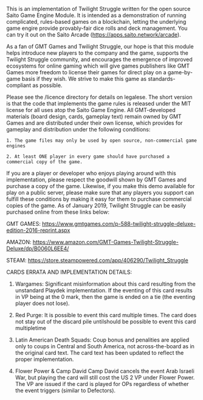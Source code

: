 This is an implementation of Twilight Struggle written for the open source Saito Game Engine Module. It is intended as a demonstration of running complicated, rules-based games on a blockchain, letting the underlying game engire provide provably-fair dice rolls and deck management. You can try it out on the Saito Arcade (https://apps.saito.network/arcade).

As a fan of GMT Games and Twilight Struggle, our hope is that this module helps introduce new players to the company and the game, supports the Twilight Struggle community, and encourages the emergence of improved ecosystems for online gaming which will give games publishers like GMT Games more freedom to license their games for direct play on a game-by-game basis if they wish. We strive to make this game as standards-compliant as possible.

Please see the /licence directory for details on legalese. The short version is that the code that implements the game rules is released under the MIT license for all uses atop the Saito Game Engine. All GMT-developed materials (board design, cards, gameplay text) remain owned by GMT Games and are distributed under their own license, which provides for gameplay and distribution under the following conditions:

    1. The game files may only be used by open source, non-commercial game engines

    2. At least ONE player in every game should have purchased a commercial copy of the game.

If you are a player or developer who enjoys playing around with this implementation, please respect the goodwill shown by GMT Games and purchase a copy of the game. Likewise, if you make this demo available for play on a public server, please make sure that any players you support can fulfill these conditions by making it easy for them to purchase commercial copies of the game. As of January 2019, Twilight Struggle can be easily purchased online from these links below:

GMT GAMES:
https://www.gmtgames.com/p-588-twilight-struggle-deluxe-edition-2016-reprint.aspx

AMAZON:
https://www.amazon.com/GMT-Games-Twilight-Struggle-Deluxe/dp/B0060L6EE4/

STEAM:
https://store.steampowered.com/app/406290/Twilight_Struggle

CARDS ERRATA AND IMPLEMENTATION DETAILS:

1. Wargames:
   Significant misinformation about this card resulting from the unstandard Playdek implementation. If the eventing of this card results in VP being at the 0 mark, then the game is ended on a tie (the eventing player does not lose).

2. Red Purge:
   It is possible to event this card multiple times. The card does not stay out of the discard pile untilshould be possible to event this card multipletime

3. Latin American Death Squads:
   Coup bonus and penalities are applied only to coups in Central and South America, not across-the-board as in the original card text. The card text has been updated to reflect the proper implementation.

4. Flower Power & Camp David
   Camp David cancels the event Arab Israeli War, but playing the card will still cost the US 2 VP under Flower Power. The VP are issued if the card is played for OPs regardless of whether the event triggers (similar to Defectors).
